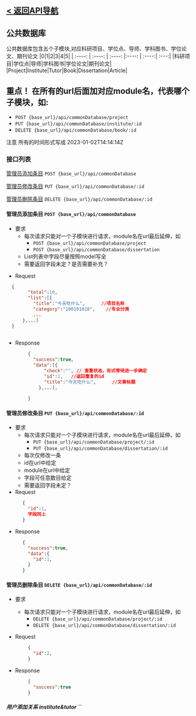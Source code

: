 ## [< 返回API导航](../API.md)
## 公共数据库

公共数据库包含五个子模块,对应科研项目、学位点、导师、学科图书、学位论文、期刊论文
|0|1|2|3|4|5|
| :----: | :----: | :----: |:----: | :----:| :---:|
|科研项目|学位点|导师|学科图书|学位论文|期刊论文|
|Project|Institute|Tutor|Book|Dissertation|Article|

## 重点！ 在所有的url后面加对应module名，代表哪个子模块，如:
+ `POST {base_url}/api/commonDatabase/project`
+ `PUT {base_url}/api/commonDatabase/institute/:id`
+ `DELETE {base_url}/api/commonDatabase/book/:id`

注意 所有的时间形式写成 2023-01-02T14:14:14Z 
### 接口列表

<!-- [用户查看列表信息](#list) `GET {base_url}/api/commonDatabase/getInfo` -->

[管理员添加条目](#add) `POST {base_url}/api/commonDatabase`

[管理员修改条目](#change) `PUT {base_url}/api/commonDatabase/:id`

[管理员删除条目](#delete) `DELETE {base_url}/api/commonDatabase/:id`


<a id="add"></a>

#### 管理员添加条目 `POST {base_url}/api/commonDatabase`
- 要求
  + 每次请求只能对一个子模块进行请求，module名在url最后延伸，如
    + `POST {base_url}/api/commonDatabase/project`
    + `POST {base_url}/api/commonDatabase/dissertation`
  + List列表中字段尽量按照model写全
  + 需要返回字段未定？是否需要补充？
+ Request
```json
  {
        "total":10,
        "list":[{
          "title":"今天吃什么",      //项目名称
          "category":"100101010",    //专业分类  
          ...
      },...]
  }
      
```
+ Response
```json
        {
          "success":true,
          "data":[{
              "check":"", // 查重状态，形式等待进一步确定
              "id":1,   //返回重复的id
              "title":"今天吃什么",      //文章标题  
            },...],
            
        }
```

<a id="change"></a>

#### 管理员修改条目 `PUT {base_url}/api/commonDatabase/:id`

+ 要求
  + 每次请求只能对一个子模块进行请求，module名在url最后延伸，如
    + `PUT {base_url}/api/commonDatabase/project/:id`
    + `PUT {base_url}/api/commonDatabase/dissertation/:id`
  + 每次仅修改一条
  + id在url中给定
  + module在url中给定
  + 字段可任意数目给定
  + 需要返回字段未定？
+ Request
```json
      {
        "id":1,
        字段同上
      }
```
+ Response 
```json
      {
        "success":true,
        "data":{
          "id":1,
        }
      }
```

<a id="delete"></a>

#### 管理员删除条目 `DELETE {base_url}/api/commonDatabase/:id`

+ 要求
  + 每次请求只能对一个子模块进行请求，module名在url最后延伸，如
    + `DELETE {base_url}/api/commonDatabase/project/:id`
    + `DELETE {base_url}/api/commonDatabase/dissertation/:id`

+ Request
```json
        {
          "id":2,
        }
```

+ Response 
```json 
        {
          "success":true
        }
```
##### 用户添加关系 institute&tutor ``